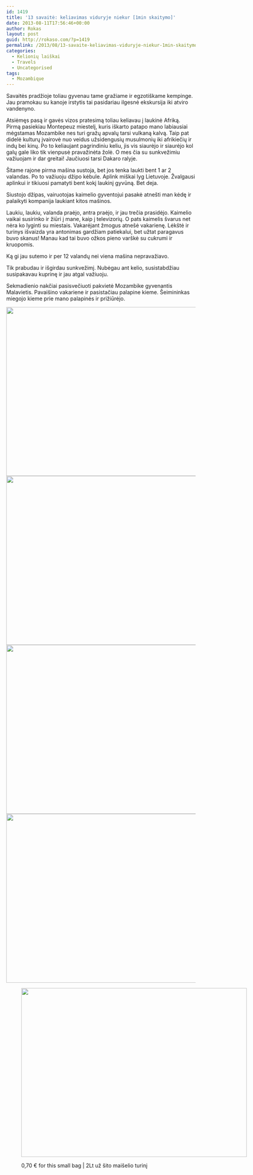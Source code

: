 ```yaml
---
id: 1419
title: '13 savaitė: keliavimas viduryje niekur [1min skaitymo]'
date: 2013-08-11T17:56:46+00:00
author: Rokas
layout: post
guid: http://rokaso.com/?p=1419
permalink: /2013/08/13-savaite-keliavimas-viduryje-niekur-1min-skaitymo/
categories:
  - Kelionių laiškai
  - Travels
  - Uncategorised
tags:
  - Mozambique
---
```

Savaitės pradžioje toliau gyvenau tame gražiame ir egzotiškame kempinge. Jau pramokau su kanoje irstytis tai pasidariau ilgesnė ekskursija iki atviro vandenyno.

Atsiėmęs pasą ir gavės vizos pratesimą toliau keliavau į laukinė Afriką. Pirmą pasiekiau Montepeuz miestelį, kuris iškarto patapo mano labiausiai mėgstamas Mozambike nes turi gražų apvalų tarsi vulkaną kalvą. Taip pat didelė kulturų įvairovė nuo veidus užsidengusių musulmonių iki afrikiečių ir indų bei kinų. Po to keliaujant pagrindiniu keliu, jis vis siaurėjo ir siaurėjo kol galų gale liko tik vienpusė pravažinėta žolė. O mes čia su sunkvežimiu važiuojam ir dar greitai! Jaučiuosi tarsi Dakaro ralyje.

Šitame rajone pirma mašina sustoja, bet jos tenka laukti bent 1 ar 2 valandas. Po to važiuoju džipo kėbule. Aplink miškai lyg Lietuvoje. Žvalgausi aplinkui ir tikiuosi pamatyti bent kokį laukinį gyvūną. Bet deja.

Siustojo džipas, vairuotojas kaimelio gyventojui pasakė atnešti man kėdę ir palaikyti kompanija laukiant kitos mašinos.

Laukiu, laukiu, valanda praėjo, antra praėjo, ir jau trečia prasidėjo. Kaimelio vaikai susirinko ir žiūri į mane, kaip į televizorių. O pats kaimelis švarus net nėra ko lyginti su miestais. Vakarėjant žmogus atnešė vakarienę. Lėkštė ir turinys išvaizda yra antonimas gardžiam patiekalui, bet užtat paragavus buvo skanus! Manau kad tai buvo ožkos pieno varškė su cukrumi ir kruopomis.

Ką gi jau sutemo ir per 12 valandų nei viena mašina nepravažiavo.

Tik prabudau ir išgirdau sunkvežimį. Nubėgau ant kelio, susistabdžiau susipakavau kuprinę ir jau atgal važiuoju.

Sekmadienio nakčiai pasisvečiuoti pakvietė Mozambike gyvenantis Malavietis. Pavaišino vakariene ir pasistačiau palapine kieme. Šeimininkas miegojo kieme prie mano palapinės ir prižiūrėjo.

[<img class="alignnone size-medium wp-image-1527" src="http://images.rokaso.com/2013/08/20130806_IMG003-600x450.jpg" alt="" width="600" height="450" srcset="http://images.rokaso.com/2013/08/20130806_IMG003-600x450.jpg 600w, http://images.rokaso.com/2013/08/20130806_IMG003-800x600.jpg 800w, http://images.rokaso.com/2013/08/20130806_IMG003-370x278.jpg 370w, http://images.rokaso.com/2013/08/20130806_IMG003-1040x781.jpg 1040w, http://images.rokaso.com/2013/08/20130806_IMG003-768x576.jpg 768w, http://images.rokaso.com/2013/08/20130806_IMG003-1200x901.jpg 1200w" sizes="(max-width: 600px) 100vw, 600px" />](http://images.rokaso.com/2013/08/20130806_IMG003.jpg) [<img class="alignnone size-medium wp-image-1528" src="http://images.rokaso.com/2013/08/20130808_IMG007-600x450.jpg" alt="" width="600" height="450" srcset="http://images.rokaso.com/2013/08/20130808_IMG007-600x450.jpg 600w, http://images.rokaso.com/2013/08/20130808_IMG007-800x600.jpg 800w, http://images.rokaso.com/2013/08/20130808_IMG007-370x278.jpg 370w, http://images.rokaso.com/2013/08/20130808_IMG007-1040x781.jpg 1040w, http://images.rokaso.com/2013/08/20130808_IMG007-768x576.jpg 768w, http://images.rokaso.com/2013/08/20130808_IMG007-1200x901.jpg 1200w" sizes="(max-width: 600px) 100vw, 600px" />](http://images.rokaso.com/2013/08/20130808_IMG007.jpg) [<img class="alignnone size-medium wp-image-1529" src="http://images.rokaso.com/2013/08/20130809_IMG009-600x450.jpg" alt="" width="600" height="450" srcset="http://images.rokaso.com/2013/08/20130809_IMG009-600x450.jpg 600w, http://images.rokaso.com/2013/08/20130809_IMG009-800x600.jpg 800w, http://images.rokaso.com/2013/08/20130809_IMG009-370x278.jpg 370w, http://images.rokaso.com/2013/08/20130809_IMG009-1040x781.jpg 1040w, http://images.rokaso.com/2013/08/20130809_IMG009-768x576.jpg 768w, http://images.rokaso.com/2013/08/20130809_IMG009-1200x901.jpg 1200w" sizes="(max-width: 600px) 100vw, 600px" />](http://images.rokaso.com/2013/08/20130809_IMG009.jpg) [<img class="alignnone size-medium wp-image-1530" src="http://images.rokaso.com/2013/08/20130811_IMG002-600x450.jpg" alt="" width="600" height="450" srcset="http://images.rokaso.com/2013/08/20130811_IMG002-600x450.jpg 600w, http://images.rokaso.com/2013/08/20130811_IMG002-800x600.jpg 800w, http://images.rokaso.com/2013/08/20130811_IMG002-370x278.jpg 370w, http://images.rokaso.com/2013/08/20130811_IMG002-1040x781.jpg 1040w, http://images.rokaso.com/2013/08/20130811_IMG002-768x576.jpg 768w, http://images.rokaso.com/2013/08/20130811_IMG002-1200x901.jpg 1200w" sizes="(max-width: 600px) 100vw, 600px" />](http://images.rokaso.com/2013/08/20130811_IMG002.jpg)<figure id="attachment_1531" aria-describedby="caption-attachment-1531" style="width: 600px" class="wp-caption alignnone">

[<img class="size-medium wp-image-1531" src="http://images.rokaso.com/2013/08/20130811_IMG005-600x450.jpg" alt="" width="600" height="450" srcset="http://images.rokaso.com/2013/08/20130811_IMG005-600x450.jpg 600w, http://images.rokaso.com/2013/08/20130811_IMG005-800x600.jpg 800w, http://images.rokaso.com/2013/08/20130811_IMG005-370x278.jpg 370w, http://images.rokaso.com/2013/08/20130811_IMG005-1040x781.jpg 1040w, http://images.rokaso.com/2013/08/20130811_IMG005-768x576.jpg 768w, http://images.rokaso.com/2013/08/20130811_IMG005-1200x901.jpg 1200w" sizes="(max-width: 600px) 100vw, 600px" />](http://images.rokaso.com/2013/08/20130811_IMG005.jpg)<figcaption id="caption-attachment-1531" class="wp-caption-text">0,70 € for this small bag | 2Lt už šito maišelio turinį</figcaption></figure>
